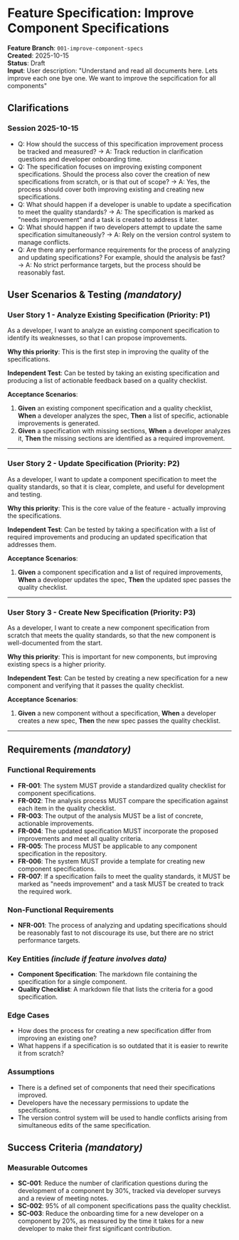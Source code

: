 # Feature Specification: Improve Component Specifications

**Feature Branch**: `001-improve-component-specs`  
**Created**: 2025-10-15  
**Status**: Draft  
**Input**: User description: "Understand and read all documents here. Lets improve each one bye one. We want to improve the sepcification for all components"

## Clarifications

### Session 2025-10-15

- Q: How should the success of this specification improvement process be tracked and measured? → A: Track reduction in clarification questions and developer onboarding time.
- Q: The specification focuses on improving existing component specifications. Should the process also cover the creation of new specifications from scratch, or is that out of scope? → A: Yes, the process should cover both improving existing and creating new specifications.
- Q: What should happen if a developer is unable to update a specification to meet the quality standards? → A: The specification is marked as "needs improvement" and a task is created to address it later.
- Q: What should happen if two developers attempt to update the same specification simultaneously? → A: Rely on the version control system to manage conflicts.
- Q: Are there any performance requirements for the process of analyzing and updating specifications? For example, should the analysis be fast? → A: No strict performance targets, but the process should be reasonably fast.

## User Scenarios & Testing *(mandatory)*

### User Story 1 - Analyze Existing Specification (Priority: P1)

As a developer, I want to analyze an existing component specification to identify its weaknesses, so that I can propose improvements.

**Why this priority**: This is the first step in improving the quality of the specifications.

**Independent Test**: Can be tested by taking an existing specification and producing a list of actionable feedback based on a quality checklist.

**Acceptance Scenarios**:

1. **Given** an existing component specification and a quality checklist, **When** a developer analyzes the spec, **Then** a list of specific, actionable improvements is generated.
2. **Given** a specification with missing sections, **When** a developer analyzes it, **Then** the missing sections are identified as a required improvement.

---

### User Story 2 - Update Specification (Priority: P2)

As a developer, I want to update a component specification to meet the quality standards, so that it is clear, complete, and useful for development and testing.

**Why this priority**: This is the core value of the feature - actually improving the specifications.

**Independent Test**: Can be tested by taking a specification with a list of required improvements and producing an updated specification that addresses them.

**Acceptance Scenarios**:

1. **Given** a component specification and a list of required improvements, **When** a developer updates the spec, **Then** the updated spec passes the quality checklist.

---

### User Story 3 - Create New Specification (Priority: P3)

As a developer, I want to create a new component specification from scratch that meets the quality standards, so that the new component is well-documented from the start.

**Why this priority**: This is important for new components, but improving existing specs is a higher priority.

**Independent Test**: Can be tested by creating a new specification for a new component and verifying that it passes the quality checklist.

**Acceptance Scenarios**:

1. **Given** a new component without a specification, **When** a developer creates a new spec, **Then** the new spec passes the quality checklist.

---

## Requirements *(mandatory)*

### Functional Requirements

- **FR-001**: The system MUST provide a standardized quality checklist for component specifications.
- **FR-002**: The analysis process MUST compare the specification against each item in the quality checklist.
- **FR-003**: The output of the analysis MUST be a list of concrete, actionable improvements.
- **FR-004**: The updated specification MUST incorporate the proposed improvements and meet all quality criteria.
- **FR-005**: The process MUST be applicable to any component specification in the repository.
- **FR-006**: The system MUST provide a template for creating new component specifications.
- **FR-007**: If a specification fails to meet the quality standards, it MUST be marked as "needs improvement" and a task MUST be created to track the required work.

### Non-Functional Requirements

- **NFR-001**: The process of analyzing and updating specifications should be reasonably fast to not discourage its use, but there are no strict performance targets.

### Key Entities *(include if feature involves data)*

- **Component Specification**: The markdown file containing the specification for a single component.
- **Quality Checklist**: A markdown file that lists the criteria for a good specification.

### Edge Cases

- How does the process for creating a new specification differ from improving an existing one?
- What happens if a specification is so outdated that it is easier to rewrite it from scratch?

### Assumptions

- There is a defined set of components that need their specifications improved.
- Developers have the necessary permissions to update the specifications.
- The version control system will be used to handle conflicts arising from simultaneous edits of the same specification.

## Success Criteria *(mandatory)*

### Measurable Outcomes

- **SC-001**: Reduce the number of clarification questions during the development of a component by 30%, tracked via developer surveys and a review of meeting notes.
- **SC-002**: 95% of all component specifications pass the quality checklist.
- **SC-003**: Reduce the onboarding time for a new developer on a component by 20%, as measured by the time it takes for a new developer to make their first significant contribution.